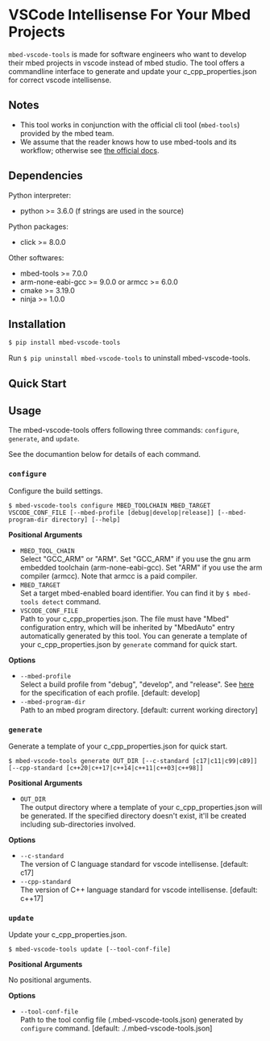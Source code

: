 
# VSCode Intellisense For Your Mbed Projects

`mbed-vscode-tools` is made for software engineers who want to develop their mbed projects in vscode instead of mbed studio.
The tool offers a commandline interface to generate and update your c_cpp_properties.json for correct vscode intellisense.

## Notes

* This tool works in conjunction with the official cli tool (`mbed-tools`) provided by the mbed team.
* We assume that the reader knows how to use mbed-tools and its workflow; otherwise see [the official docs](https://os.mbed.com/docs/mbed-os/v6.15/build-tools/use.html). 

## Dependencies

Python interpreter:

* python >= 3.6.0 (f strings are used in the source)

Python packages:

* click >= 8.0.0

Other softwares:

* mbed-tools >= 7.0.0
* arm-none-eabi-gcc >= 9.0.0 or armcc >= 6.0.0
* cmake >= 3.19.0
* ninja >= 1.0.0

## Installation

```bash
$ pip install mbed-vscode-tools
```

Run `$ pip uninstall mbed-vscode-tools` to uninstall mbed-vscode-tools.

## Quick Start

## Usage

The mbed-vscode-tools offers following three commands: `configure`, `generate`, and `update`.

See the documantion below for details of each command.

### `configure`

Configure the build settings.

```
$ mbed-vscode-tools configure MBED_TOOLCHAIN MBED_TARGET VSCODE_CONF_FILE [--mbed-profile [debug|develop|release]] [--mbed-program-dir directory] [--help]
```

**Positional Arguments**

* `MBED_TOOL_CHAIN`  
  Select \"GCC_ARM\" or "ARM". Set \"GCC_ARM\" if you use the gnu arm embedded toolchain (arm-none-eabi-gcc). Set \"ARM\" if you use the arm compiler (armcc). Note that armcc is a paid compiler.
* `MBED_TARGET`  
  Set a target mbed-enabled board identifier.
  You can find it by `$ mbed-tools detect` command.
* `VSCODE_CONF_FILE`  
  Path to your c_cpp_properties.json.
  The file must have \"Mbed\" configuration entry,
  which will be inherited by \"MbedAuto\" entry
  automatically generated by this tool.
  You can generate a template of your c_cpp_properties.json
  by `generate` command for quick start.

**Options**

* `--mbed-profile`  
  Select a build profile from \"debug\", \"develop\", and \"release\". See [here](https://os.mbed.com/docs/mbed-os/v6.15/program-setup/build-profiles-and-rules.html) for the specification of each profile. [default: develop]
* `--mbed-program-dir`  
  Path to an mbed program directory. [default: current working directory]

### `generate`

Generate a template of your c_cpp_properties.json for quick start.

```
$ mbed-vscode-tools generate OUT_DIR [--c-standard [c17|c11|c99|c89]] [--cpp-standard [c++20|c++17|c++14|c++11|c++03|c++98]]
```

**Positional Arguments**

* `OUT_DIR`  
  The output directory where a template of your
  c_cpp_properties.json will be generated. If the specified directory doesn't
  exist, it'll be created including sub-directories involved.

**Options**

* `--c-standard`  
  The version of C language standard for vscode intellisense. [default: c17]
* `--cpp-standard`  
  The version of C++ language standard for vscode intellisense. [default: c++17]

### `update`

Update your c_cpp_properties.json.

```
$ mbed-vscode-tools update [--tool-conf-file]
```

**Positional Arguments**

No positional arguments.

**Options**

* `--tool-conf-file`  
  Path to the tool config file (.mbed-vscode-tools.json) generated by `configure` command. [default: ./.mbed-vscode-tools.json]
